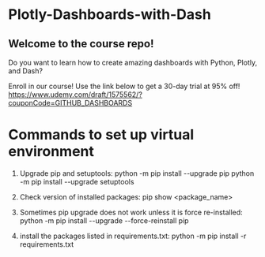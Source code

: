 # Plotly-Dashboards-with-Dash
## Welcome to the course repo!
Do you want to learn how to create amazing dashboards with Python, Plotly, and
Dash?

Enroll in our course! Use the link below to get a 30-day trial at 95% off!
https://www.udemy.com/draft/1575562/?couponCode=GITHUB_DASHBOARDS

# Commands to set up virtual environment
1. Upgrade pip and setuptools:
python -m pip install --upgrade pip
python -m pip install --upgrade setuptools

2. Check version of installed packages:
pip show <package_name>

3. Sometimes pip upgrade does not work unless it is force re-installed:
python -m pip install --upgrade --force-reinstall pip

4. install the packages listed in requirements.txt:
python -m pip install -r requirements.txt
